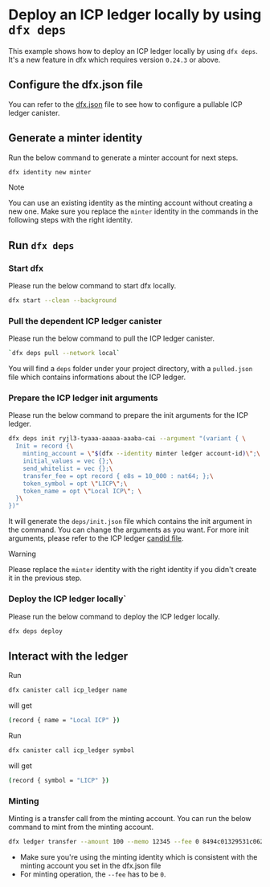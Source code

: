 # Deploy an ICP ledger locally by using `dfx deps`

This example shows how to deploy an ICP ledger locally by using `dfx deps`. It's a new feature in dfx which requires version `0.24.3` or above.

## Configure the dfx.json file

You can refer to the [dfx.json](./dfx.json) file to see how to configure a pullable ICP ledger canister.

## Generate a minter identity

Run the below command to generate a minter account for next steps.

```bash
dfx identity new minter
```

> [!NOTE]
> You can use an existing identity as the minting account without creating a new one.
> Make sure you replace the `minter` identity in the commands in the following steps with the right identity.

## Run `dfx deps`

### Start dfx

Please run the below command to start dfx locally.

```bash
dfx start --clean --background
```

### Pull the dependent ICP ledger canister

Please run the below command to pull the ICP ledger canister.

```bash
`dfx deps pull --network local`
```

You will find a `deps` folder under your project directory, with a `pulled.json` file which contains informations about the ICP ledger.

### Prepare the ICP ledger init arguments

Please run the below command to prepare the init arguments for the ICP ledger.

```bash
dfx deps init ryjl3-tyaaa-aaaaa-aaaba-cai --argument "(variant { \
  Init = record {\
    minting_account = \"$(dfx --identity minter ledger account-id)\";\
    initial_values = vec {};\
    send_whitelist = vec {};\
    transfer_fee = opt record { e8s = 10_000 : nat64; };\
    token_symbol = opt \"LICP\";\
    token_name = opt \"Local ICP\"; \
  }\
})"
```

It will generate the `deps/init.json` file which contains the init argument in the command. You can change the arguments as you want. For more init arguments, please refer to the ICP ledger [candid file](https://github.com/dfinity/ic/blob/master/rs/ledger_suite/icp/ledger.did#L293).

> [!WARNING]
> Please replace the `minter` identity with the right identity if you didn't create it in the previous step.

### Deploy the ICP ledger locally`

Please run the below command to deploy the ICP ledger locally.

```bash
dfx deps deploy
```

## Interact with the ledger

Run
```bash
dfx canister call icp_ledger name
```
will get
```bash
(record { name = "Local ICP" })
```

Run
```bash
dfx canister call icp_ledger symbol
```
will get
```bash
(record { symbol = "LICP" })
```

### Minting

Minting is a transfer call from the minting account. You can run the below command to mint from the minting account.

```bash
dfx ledger transfer --amount 100 --memo 12345 --fee 0 8494c01329531c06254ff45dad87db806ae6ed935ad6a504cdbc00a935db7b49 --identity minter
```

- Make sure you're using the minting identity which is consistent with the minting account you set in the dfx.json file
- For minting operation, the `--fee` has to be `0`.
